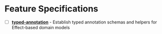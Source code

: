 # Feature Specifications

- [ ] **[typed-annotation](./typed-annotation/)** - Establish typed annotation schemas and helpers for Effect-based domain models
